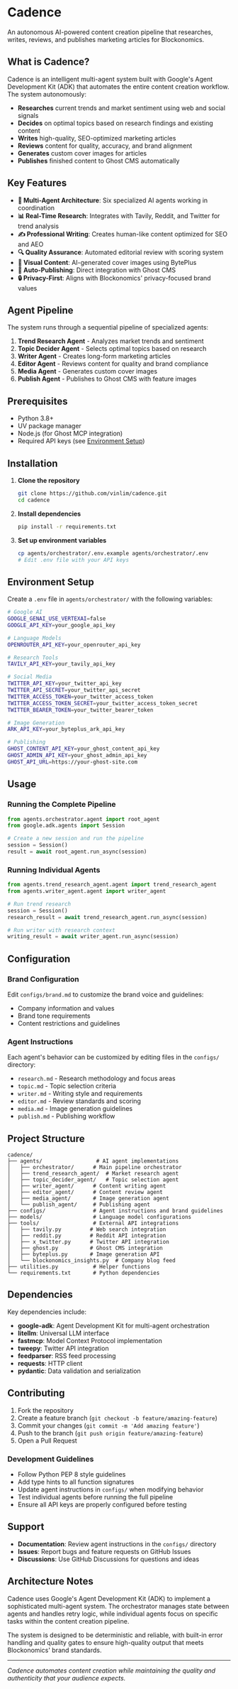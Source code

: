 # Cadence

An autonomous AI-powered content creation pipeline that researches, writes, reviews, and publishes marketing articles for Blockonomics.

## What is Cadence?

Cadence is an intelligent multi-agent system built with Google's Agent Development Kit (ADK) that automates the entire content creation workflow. The system autonomously:

- **Researches** current trends and market sentiment using web and social signals
- **Decides** on optimal topics based on research findings and existing content
- **Writes** high-quality, SEO-optimized marketing articles
- **Reviews** content for quality, accuracy, and brand alignment
- **Generates** custom cover images for articles
- **Publishes** finished content to Ghost CMS automatically

## Key Features

- **🤖 Multi-Agent Architecture**: Six specialized AI agents working in coordination
- **📊 Real-Time Research**: Integrates with Tavily, Reddit, and Twitter for trend analysis
- **✍️ Professional Writing**: Creates human-like content optimized for SEO and AEO
- **🔍 Quality Assurance**: Automated editorial review with scoring system
- **🎨 Visual Content**: AI-generated cover images using BytePlus
- **📱 Auto-Publishing**: Direct integration with Ghost CMS
- **🔒 Privacy-First**: Aligns with Blockonomics' privacy-focused brand values

## Agent Pipeline

The system runs through a sequential pipeline of specialized agents:

1. **Trend Research Agent** - Analyzes market trends and sentiment
2. **Topic Decider Agent** - Selects optimal topics based on research
3. **Writer Agent** - Creates long-form marketing articles  
4. **Editor Agent** - Reviews content for quality and brand compliance
5. **Media Agent** - Generates custom cover images
6. **Publish Agent** - Publishes to Ghost CMS with feature images

## Prerequisites

- Python 3.8+
- UV package manager
- Node.js (for Ghost MCP integration)
- Required API keys (see [Environment Setup](#environment-setup))

## Installation

1. **Clone the repository**
   ```bash
   git clone https://github.com/vinlim/cadence.git
   cd cadence
   ```

2. **Install dependencies**
   ```bash
   pip install -r requirements.txt
   ```

3. **Set up environment variables**
   ```bash
   cp agents/orchestrator/.env.example agents/orchestrator/.env
   # Edit .env file with your API keys
   ```

## Environment Setup

Create a `.env` file in `agents/orchestrator/` with the following variables:

```bash
# Google AI
GOOGLE_GENAI_USE_VERTEXAI=false
GOOGLE_API_KEY=your_google_api_key

# Language Models
OPENROUTER_API_KEY=your_openrouter_api_key

# Research Tools
TAVILY_API_KEY=your_tavily_api_key

# Social Media
TWITTER_API_KEY=your_twitter_api_key
TWITTER_API_SECRET=your_twitter_api_secret
TWITTER_ACCESS_TOKEN=your_twitter_access_token
TWITTER_ACCESS_TOKEN_SECRET=your_twitter_access_token_secret
TWITTER_BEARER_TOKEN=your_twitter_bearer_token

# Image Generation
ARK_API_KEY=your_byteplus_ark_api_key

# Publishing
GHOST_CONTENT_API_KEY=your_ghost_content_api_key
GHOST_ADMIN_API_KEY=your_ghost_admin_api_key
GHOST_API_URL=https://your-ghost-site.com
```

## Usage

### Running the Complete Pipeline

```python
from agents.orchestrator.agent import root_agent
from google.adk.agents import Session

# Create a new session and run the pipeline
session = Session()
result = await root_agent.run_async(session)
```

### Running Individual Agents

```python
from agents.trend_research_agent.agent import trend_research_agent
from agents.writer_agent.agent import writer_agent

# Run trend research
session = Session()
research_result = await trend_research_agent.run_async(session)

# Run writer with research context
writing_result = await writer_agent.run_async(session)
```

## Configuration

### Brand Configuration

Edit `configs/brand.md` to customize the brand voice and guidelines:

- Company information and values
- Brand tone requirements
- Content restrictions and guidelines

### Agent Instructions

Each agent's behavior can be customized by editing files in the `configs/` directory:

- `research.md` - Research methodology and focus areas
- `topic.md` - Topic selection criteria
- `writer.md` - Writing style and requirements
- `editor.md` - Review standards and scoring
- `media.md` - Image generation guidelines
- `publish.md` - Publishing workflow

## Project Structure

```
cadence/
├── agents/                 # AI agent implementations
│   ├── orchestrator/      # Main pipeline orchestrator
│   ├── trend_research_agent/  # Market research agent
│   ├── topic_decider_agent/   # Topic selection agent
│   ├── writer_agent/      # Content writing agent
│   ├── editor_agent/      # Content review agent
│   ├── media_agent/       # Image generation agent
│   └── publish_agent/     # Publishing agent
├── configs/               # Agent instructions and brand guidelines
├── models/                # Language model configurations
├── tools/                 # External API integrations
│   ├── tavily.py         # Web search integration
│   ├── reddit.py         # Reddit API integration
│   ├── x_twitter.py      # Twitter API integration
│   ├── ghost.py          # Ghost CMS integration
│   ├── byteplus.py       # Image generation API
│   └── blockonomics_insights.py  # Company blog feed
├── utilities.py           # Helper functions
└── requirements.txt       # Python dependencies
```

## Dependencies

Key dependencies include:

- **google-adk**: Agent Development Kit for multi-agent orchestration
- **litellm**: Universal LLM interface
- **fastmcp**: Model Context Protocol implementation
- **tweepy**: Twitter API integration
- **feedparser**: RSS feed processing
- **requests**: HTTP client
- **pydantic**: Data validation and serialization

## Contributing

1. Fork the repository
2. Create a feature branch (`git checkout -b feature/amazing-feature`)
3. Commit your changes (`git commit -m 'Add amazing feature'`)
4. Push to the branch (`git push origin feature/amazing-feature`)
5. Open a Pull Request

### Development Guidelines

- Follow Python PEP 8 style guidelines
- Add type hints to all function signatures
- Update agent instructions in `configs/` when modifying behavior
- Test individual agents before running the full pipeline
- Ensure all API keys are properly configured before testing

## Support

- **Documentation**: Review agent instructions in the `configs/` directory
- **Issues**: Report bugs and feature requests on GitHub Issues
- **Discussions**: Use GitHub Discussions for questions and ideas

## Architecture Notes

Cadence uses Google's Agent Development Kit (ADK) to implement a sophisticated multi-agent system. The orchestrator manages state between agents and handles retry logic, while individual agents focus on specific tasks within the content creation pipeline.

The system is designed to be deterministic and reliable, with built-in error handling and quality gates to ensure high-quality output that meets Blockonomics' brand standards.

---

*Cadence automates content creation while maintaining the quality and authenticity that your audience expects.*
